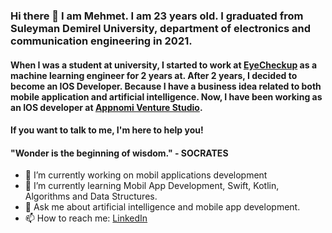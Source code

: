 ### Hi there 👋 I am Mehmet. I am 23 years old. I graduated from Suleyman Demirel University, department of electronics and communication engineering in 2021. 

#### When I was a student at university, I started to work at [EyeCheckup](https://www.eye-checkup.com/en/) as a machine learning engineer for 2 years at. After 2 years, I decided to become an IOS Developer. Because I have a business idea related to both mobile application and artificial intelligence. Now, I have been working as an IOS developer at [Appnomi Venture Studio](https://appnomi.com).

#### If you want to talk to me, I'm here to help you!

#### "Wonder is the beginning of wisdom." - SOCRATES

- 🔭 I’m currently working on mobil applications development
- 🌱 I’m currently learning Mobil App Development, Swift, Kotlin, Algorithms and Data Structures. 
- 💬 Ask me about artificial intelligence and mobile app development.
- 📫 How to reach me: [LinkedIn](https://www.linkedin.com/in/mehmet-bicici-07/)
